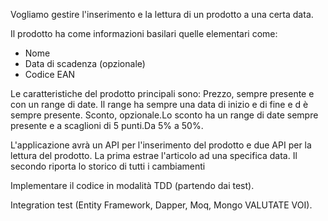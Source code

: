 Vogliamo gestire l'inserimento e la lettura di un prodotto a una certa data.

Il prodotto ha come informazioni basilari quelle elementari come:
- Nome
- Data di scadenza (opzionale)
- Codice EAN

Le caratteristiche del prodotto principali sono:
Prezzo, sempre presente e con un range di date. Il range ha sempre una data di inizio e di fine e d è sempre presente.
Sconto, opzionale.Lo sconto ha un range di date sempre presente e a scaglioni di 5 punti.Da 5% a 50%.
 

L'applicazione avrà un API per l'inserimento del prodotto e due API per la lettura del prodotto. La prima estrae l'articolo ad una specifica data. Il secondo riporta lo storico di tutti i cambiamenti
 

Implementare il codice in modalità TDD (partendo dai test).

Integration test (Entity Framework, Dapper, Moq, Mongo VALUTATE VOI).